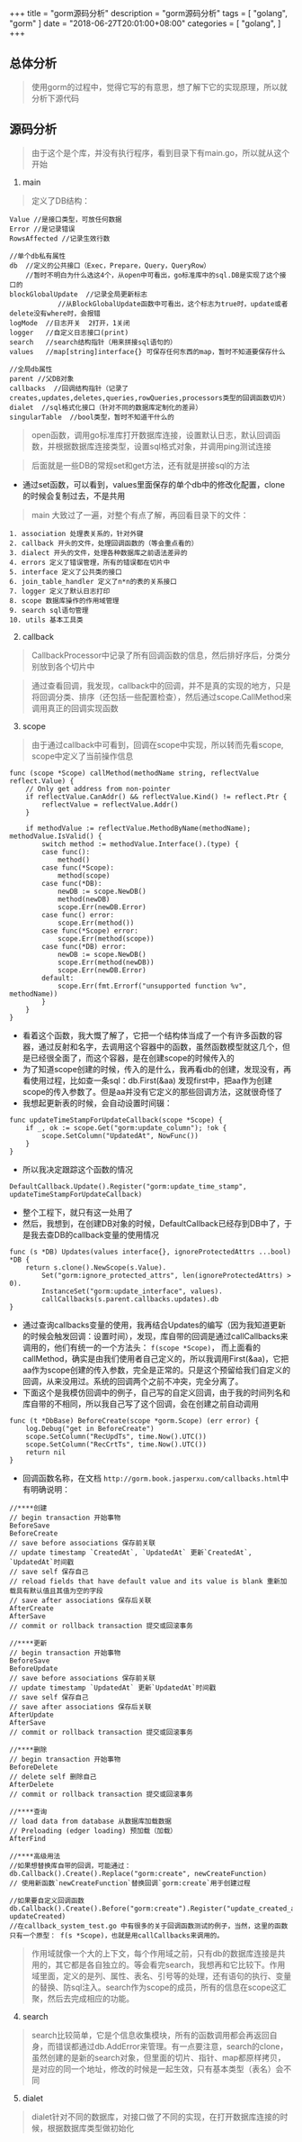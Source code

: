 +++
title = "gorm源码分析"
description = "gorm源码分析"
tags = [
    "golang",
    "gorm"
]
date = "2018-06-27T20:01:00+08:00"
categories = [
    "golang",
]
+++

## 总体分析
> 使用gorm的过程中，觉得它写的有意思，想了解下它的实现原理，所以就分析下源代码

## 源码分析
> 由于这个是个库，并没有执行程序，看到目录下有main.go，所以就从这个开始

1. main

> 定义了DB结构：

```golang
Value //是接口类型，可放任何数据
Error //是记录错误
RowsAffected //记录生效行数

//单个db私有属性
db  //定义的公共接口（Exec，Prepare，Query，QueryRow）  
	//暂时不明白为什么选这4个，从open中可看出，go标准库中的sql.DB是实现了这个接口的
blockGlobalUpdate  //记录全局更新标志
			//从BlockGlobalUpdate函数中可看出，这个标志为true时，update或者delete没有where时，会报错
logMode  //日志开关  2打开，1关闭
logger   //自定义日志接口(print)
search   //search结构指针（用来拼接sql语句的）
values   //map[string]interface{} 可保存任何东西的map，暂时不知道要保存什么

//全局db属性
parent //父DB对象
callbacks  //回调结构指针（记录了creates,updates,deletes,queries,rowQueries,processors类型的回调函数切片）
dialet  //sql格式化接口（针对不同的数据库定制化的差异）
singularTable  //bool类型，暂时不知道干什么的
```

> open函数，调用go标准库打开数据库连接，设置默认日志，默认回调函数，并根据数据库连接类型，设置sql格式对象，并调用ping测试连接

> 后面就是一些DB的常规set和get方法，还有就是拼接sql的方法
* 通过set函数，可以看到，values里面保存的单个db中的修改化配置，clone的时候会复制过去，不是共用

> main 大致过了一遍，对整个有点了解，再回看目录下的文件：
>
    1. association 处理表关系的，针对外键
    2. callback 开头的文件，处理回调函数的（等会重点看的）
    3. dialect 开头的文件，处理各种数据库之前语法差异的
    4. errors 定义了错误管理，所有的错误都在切片中
    5. interface 定义了公共类的接口
    6. join_table_handler 定义了n*n的表的关系接口
    7. logger 定义了默认日志打印
    8. scope 数据库操作的作用域管理
    9. search sql语句管理
    10. utils 基本工具类

2. callback

> CallbackProcessor中记录了所有回调函数的信息，然后排好序后，分类分别放到各个切片中

> 通过查看回调，我发现，callback中的回调，并不是真的实现的地方，只是将回调分类、排序（还包括一些配置检查），然后通过scope.CallMethod来调用真正的回调实现函数

3. scope

> 由于通过callback中可看到，回调在scope中实现，所以转而先看scope, scope中定义了当前操作信息

```golang
func (scope *Scope) callMethod(methodName string, reflectValue reflect.Value) {
	// Only get address from non-pointer
	if reflectValue.CanAddr() && reflectValue.Kind() != reflect.Ptr {
		reflectValue = reflectValue.Addr()
	}

	if methodValue := reflectValue.MethodByName(methodName); methodValue.IsValid() {
		switch method := methodValue.Interface().(type) {
		case func():
			method()
		case func(*Scope):
			method(scope)
		case func(*DB):
			newDB := scope.NewDB()
			method(newDB)
			scope.Err(newDB.Error)
		case func() error:
			scope.Err(method())
		case func(*Scope) error:
			scope.Err(method(scope))
		case func(*DB) error:
			newDB := scope.NewDB()
			scope.Err(method(newDB))
			scope.Err(newDB.Error)
		default:
			scope.Err(fmt.Errorf("unsupported function %v", methodName))
		}
	}
}
```
* 看着这个函数，我大慨了解了，它把一个结构体当成了一个有许多函数的容器，通过反射和名字，去调用这个容器中的函数，虽然函数模型就这几个，但是已经很全面了，而这个容器，是在创建scope的时候传入的
* 为了知道scope创建的时候，传入的是什么，我再看db的创建，发现没有，再看使用过程，比如查一条sql：db.First(&aa) 发现first中，把aa作为创建scope的传入参数了。但是aa并没有它定义的那些回调方法，这就很奇怪了
* 我想起更新表的时候，会自动设置时间辍：
```golang
func updateTimeStampForUpdateCallback(scope *Scope) {
	if _, ok := scope.Get("gorm:update_column"); !ok {
		scope.SetColumn("UpdatedAt", NowFunc())
	}
}
```
* 所以我决定跟踪这个函数的情况
```golang
DefaultCallback.Update().Register("gorm:update_time_stamp", updateTimeStampForUpdateCallback)
```
* 整个工程下，就只有这一处用了
* 然后，我想到，在创建DB对象的时候，DefaultCallback已经存到DB中了，于是我去查DB的callback变量的使用情况
```golang
func (s *DB) Updates(values interface{}, ignoreProtectedAttrs ...bool) *DB {
	return s.clone().NewScope(s.Value).
		Set("gorm:ignore_protected_attrs", len(ignoreProtectedAttrs) > 0).
		InstanceSet("gorm:update_interface", values).
		callCallbacks(s.parent.callbacks.updates).db
}
```
* 通过查询callbacks变量的使用，我再结合Updates的编写（因为我知道更新的时候会触发回调：设置时间），发现，库自带的回调是通过callCallbacks来调用的，他们有统一的一个方法头： `f(scope *Scope)`， 而上面看的callMethod，确实是由我们使用者自己定义的，所以我调用First(&aa)，它把aa作为scope创建的传入参数，完全是正常的。只是这个预留给我们自定义的回调，从来没用过。系统的回调两个之前不冲突，完全分离了。
* 下面这个是我模仿回调中的例子，自己写的自定义回调，由于我的时间列名和库自带的不相同，所以我自己写了这个回调，会在创建之前自动调用

```golang
func (t *DbBase) BeforeCreate(scope *gorm.Scope) (err error) {
	log.Debug("get in BeforeCreate")
	scope.SetColumn("RecUpdTs", time.Now().UTC())
	scope.SetColumn("RecCrtTs", time.Now().UTC())
	return nil
}
```
* 回调函数名称，在文档 `http://gorm.book.jasperxu.com/callbacks.html`中有明确说明：

```golang
//****创建
// begin transaction 开始事物
BeforeSave
BeforeCreate
// save before associations 保存前关联
// update timestamp `CreatedAt`, `UpdatedAt` 更新`CreatedAt`, `UpdatedAt`时间戳
// save self 保存自己
// reload fields that have default value and its value is blank 重新加载具有默认值且其值为空的字段
// save after associations 保存后关联
AfterCreate
AfterSave
// commit or rollback transaction 提交或回滚事务

//****更新
// begin transaction 开始事物
BeforeSave
BeforeUpdate
// save before associations 保存前关联
// update timestamp `UpdatedAt` 更新`UpdatedAt`时间戳
// save self 保存自己
// save after associations 保存后关联
AfterUpdate
AfterSave
// commit or rollback transaction 提交或回滚事务

//****删除
// begin transaction 开始事物
BeforeDelete
// delete self 删除自己
AfterDelete
// commit or rollback transaction 提交或回滚事务

//****查询
// load data from database 从数据库加载数据
// Preloading (edger loading) 预加载（加载）
AfterFind

//****高级用法
//如果想替换库自带的回调，可能通过：
db.Callback().Create().Replace("gorm:create", newCreateFunction)
// 使用新函数`newCreateFunction`替换回调`gorm:create`用于创建过程

//如果要自定义回调函数
db.Callback().Create().Before("gorm:create").Register("update_created_at", updateCreated)
//在callback_system_test.go 中有很多的关于回调函数测试的例子，当然，这里的函数只有一个原型： f(s *Scope)，也就是用callCallbacks来调用的。

```

> 作用域就像一个大的上下文，每个作用域之前，只有db的数据库连接是共用的，其它都是各自独立的。等会看完search，我想再和它比较下。作用域里面，定义的是列、属性、表名、引号等的处理，还有语句的执行、变量的替换、防sql注入。search作为scope的成员，所有的信息在scope这汇聚，然后去完成相应的功能。

4. search

> search比较简单，它是个信息收集模块，所有的函数调用都会再返回自身，而错误都通过db.AddError来管理。有一点要注意，search的clone，虽然创建的是新的search对象，但里面的切片、指针、map都原样拷贝，是对应的同一个地址，修改的时候是一起生效，只有基本类型（表名）会不同

5. dialet

> dialet针对不同的数据库，对接口做了不同的实现，在打开数据库连接的时候，根据数据库类型做初始化




